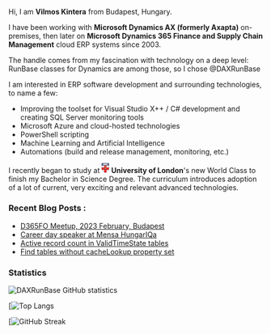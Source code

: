 Hi, I am **Vilmos Kintera** from Budapest, Hungary.

I have been working with **Microsoft Dynamics AX (formerly Axapta)** on-premises, then later on **Microsoft Dynamics 365 Finance and Supply Chain Management** cloud ERP systems since 2003.


The handle comes from my fascination with technology on a deep level: RunBase classes for Dynamics are among those, so I chose @DAXRunBase


I am interested in ERP software development and surrounding technologies, to name a few:
- Improving the toolset for Visual Studio X++ / C# development and creating SQL Server monitoring tools
- Microsoft Azure and cloud-hosted technologies
- PowerShell scripting
- Machine Learning and Artificial Intelligence
- Automations (build and release management, monitoring, etc.)


I recently began to study at <img src="./University_of_London_coat_of_arms.svg" width=15px> **University of London**'s new World Class to finish my Bachelor in Science Degree. The curriculum introduces adoption of a lot of current, very exciting and relevant advanced technologies.

### Recent Blog Posts :

<!-- BLOG-POST-LIST:START -->
- [D365FO Meetup, 2023 February, Budapest](https://www.daxrunbase.com/2023/02/13/d365fo-meetup-2023-february-budapest/)
- [Career day speaker at Mensa HungarIQa](https://www.daxrunbase.com/2023/01/05/career-day-speaker-at-mensa-hungariqa/)
- [Active record count in ValidTimeState tables](https://www.daxrunbase.com/2022/03/31/active-record-count-in-validtimestate-tables/)
- [Find tables without cacheLookup property set](https://www.daxrunbase.com/2022/03/31/find-tables-without-cachelookup-property-set/)
<!-- BLOG-POST-LIST:END -->

### Statistics

![DAXRunBase GitHub statistics](https://github-readme-stats.vercel.app/api?username=DAXRunBase&show_icons=true&theme=merko)

[![Top Langs](https://github-readme-stats.vercel.app/api/top-langs/?username=DAXRunBase&layout=compact&theme=merko)

[![GitHub Streak](http://github-readme-streak-stats.herokuapp.com?user=DAXRunBase&theme=merko&background=000000&mode=weekly)
